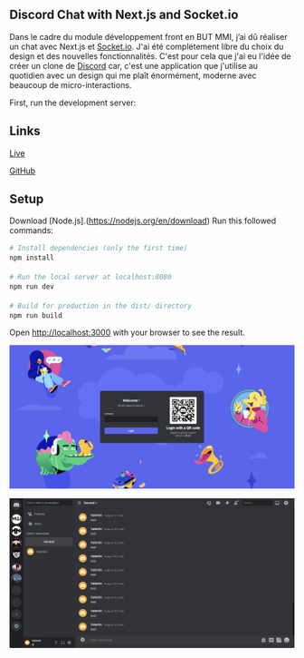 ## Discord Chat with Next.js and Socket.io

Dans le cadre du module développement front en BUT MMI, j’ai dû réaliser un chat avec Next.js et [Socket.io](https://socket.io/). J'ai été complétement libre du choix du design et des nouvelles fonctionnalités. C'est pour cela que j'ai eu l'idée de créer un clone de [Discord](https://discord.com/) car, c'est une application que j'utilise au quotidien avec un design qui me plaît énormément, moderne avec beaucoup de micro-interactions.

First, run the development server:

## Links

[Live](https://chat-next-discord.vercel.app/login)

[GitHub](https://github.com/Valentin667/chat-next-discord-clone)

## Setup

Download [Node.js].(https://nodejs.org/en/download) Run this followed commands:

```bash
# Install dependencies (only the first time)
npm install

# Run the local server at localhost:8080
npm run dev

# Build for production in the dist/ directory
npm run build
```

Open [http://localhost:3000](http://localhost:3000) with your browser to see the result.

![Loading Page](./public/assets/images/thumbnail/loading_page.png)

![Loading Page](./public/assets/images/thumbnail/main_page.png)
